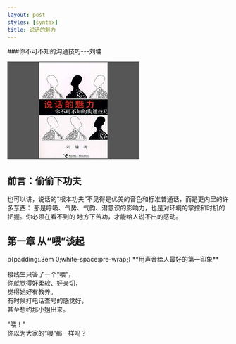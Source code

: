 ```yaml
---
layout: post
styles: [syntax]
title: 说话的魅力
---
```


###你不可不知的沟通技巧---刘墉
<script type="text/javascript" src="/static/js/slimbox2.js"></script>
<link rel="stylesheet" href="/static/css/slimbox2.css" type="text/css" media="screen" />

<p>
	<a href="/static/images/book/shuohuafengmian.jpg" rel="lightbox" title="Beautiful, isn't it?">
	<img src="/static/images/book/shuohuafengmian1.jpg"/></a>
</p>



<h2>前言：偷偷下功夫</h2>
也可以讲，说话的“根本功夫”不见得是优美的音色和标准普通话，而是更内里的许多东西：    
那是呼吸、气势、气韵、潜意识的影响力，也是对环境的掌控和时机的把握。你必须在看不到的
地方下苦功，才能给人说不出的感动。


<h2>第一章 从“喂”谈起</h2>
p{padding:.3em 0;white-space:pre-wrap;} **用声音给人最好的第一印象**



接线生只答了一个“喂”，   
你就觉得好柔软、好亲切，   
觉得她好有教养。   
有时候打电话查号的感觉好，    
甚至想约那小姐出来。   

"喂！"   
你以为大家的“喂”都一样吗？  


